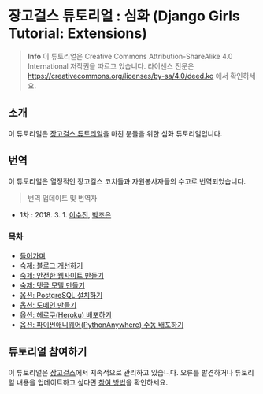 # 장고걸스 튜토리얼 : 심화 (Django Girls Tutorial: Extensions)

> **Info** 이 튜토리얼은 Creative Commons Attribution-ShareAlike 4.0 International 저작권을 따르고 있습니다. 라이센스 전문은 https://creativecommons.org/licenses/by-sa/4.0/deed.ko 에서 확인하세요.

## 소개
이 튜토리얼은 [장고걸스 튜토리얼](http://tutorial.djangogirls.org/)을 마친 분들을 위한 심화 튜토리얼입니다.

## 번역
이 튜토리얼은 열정적인 장고걸스 코치들과 자원봉사자들의 수고로 번역되었습니다.
> 번역 업데이트 및 번역자 
* 1차 : 2018. 3. 1. [이수진](https://github.com/sujinleeme), [박조은](https://github.com/corazzon) 

### 목차
* [들어가며](README.md)
* [숙제: 블로그 개선하기](homework/README.md)
* [숙제: 안전한 웹사이트 만들기](authentication_authorization/README.md)
* [숙제: 댓글 모델 만들기](homework_create_more_models/README.md)
* [옵션: PostgreSQL 설치하기](optional_postgresql_installation/README.md)
* [옵션: 도메인 만들기](domain/README.md)
* [옵션: 헤로쿠(Heroku) 배포하기](heroku/README.md)
* [옵션: 파이썬애니웨어(PythonAnywhere) 수동 배포하기](manual_pythonanywhere_deploy/README.md)

## 튜토리얼 참여하기
이 튜토리얼은 [장고걸스](https://djangogirls.org/)에서 지속적으로 관리하고 있습니다. 오류를 발견하거나 튜토리얼 내용을 업데이트하고 싶다면 [참여 방법](https://github.com/DjangoGirls/tutorial/blob/master/README.md)을 확인하세요.

